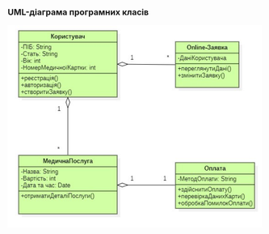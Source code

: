 ### UML-діаграма програмних класів
![](https://github.com/oleksandrblazhko/ai-212-gurbin/blob/laboratory-work-6/2-SoftwareDesign/2.5-UMLProgramClasses/UMLProgramClassesDiagram.jpeg?raw=true)
